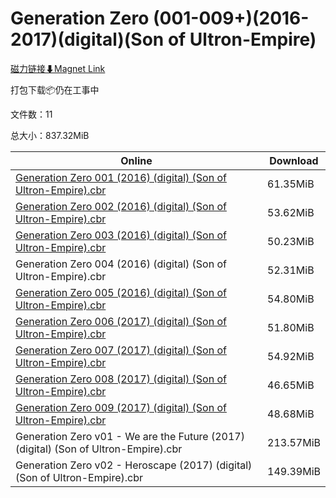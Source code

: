 # Generation Zero (001-009+)(2016-2017)(digital)(Son of Ultron-Empire)

[磁力链接⬇Magnet Link](magnet:?xt=urn:btih:beae5b39368c43f75c6e6f17da2ec0f779a15ecc&dn=Generation%20Zero%20%28001-009%2B%29%282016-2017%29%28digital%29%28Son%20of%20Ultron-Empire%29)

打包下载📦仍在工事中

文件数：11

总大小：837.32MiB

Online | Download
--- | ---
[Generation Zero 001 (2016) (digital) (Son of Ultron-Empire).cbr](https://github.com/alicewish/markdown/blob/master/comic/Generation-Zero-001-2016-digital-Son-of-Ultron-Empire-cbr.md) | 61.35MiB
[Generation Zero 002 (2016) (digital) (Son of Ultron-Empire).cbr](https://github.com/alicewish/markdown/blob/master/comic/Generation-Zero-002-2016-digital-Son-of-Ultron-Empire-cbr.md) | 53.62MiB
[Generation Zero 003 (2016) (digital) (Son of Ultron-Empire).cbr](https://github.com/alicewish/markdown/blob/master/comic/Generation-Zero-003-2016-digital-Son-of-Ultron-Empire-cbr.md) | 50.23MiB
Generation Zero 004 (2016) (digital) (Son of Ultron-Empire).cbr | 52.31MiB
[Generation Zero 005 (2016) (digital) (Son of Ultron-Empire).cbr](https://github.com/alicewish/markdown/blob/master/comic/Generation-Zero-005-2016-digital-Son-of-Ultron-Empire-cbr.md) | 54.80MiB
[Generation Zero 006 (2017) (digital) (Son of Ultron-Empire).cbr](https://github.com/alicewish/markdown/blob/master/comic/Generation-Zero-006-2017-digital-Son-of-Ultron-Empire-cbr.md) | 51.80MiB
[Generation Zero 007 (2017) (digital) (Son of Ultron-Empire).cbr](https://github.com/alicewish/markdown/blob/master/comic/Generation-Zero-007-2017-digital-Son-of-Ultron-Empire-cbr.md) | 54.92MiB
[Generation Zero 008 (2017) (digital) (Son of Ultron-Empire).cbr](https://github.com/alicewish/markdown/blob/master/comic/Generation-Zero-008-2017-digital-Son-of-Ultron-Empire-cbr.md) | 46.65MiB
[Generation Zero 009 (2017) (digital) (Son of Ultron-Empire).cbr](https://github.com/alicewish/markdown/blob/master/comic/Generation-Zero-009-2017-digital-Son-of-Ultron-Empire-cbr.md) | 48.68MiB
Generation Zero v01 - We are the Future (2017) (digital) (Son of Ultron-Empire).cbr | 213.57MiB
Generation Zero v02 - Heroscape (2017) (digital) (Son of Ultron-Empire).cbr | 149.39MiB